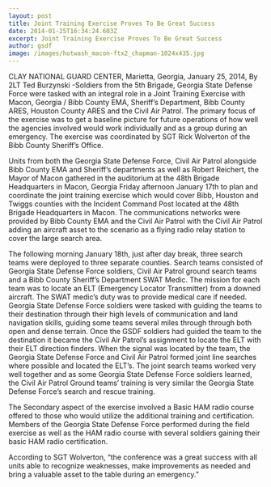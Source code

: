 ```yaml
---
layout: post
title: Joint Training Exercise Proves To Be Great Success
date: 2014-01-25T16:34:24.603Z
excerpt: Joint Training Exercise Proves To Be Great Success
author: gsdf
image: /images/hotwash_macon-ftx2_chapman-1024x435.jpg
---
```

CLAY NATIONAL GUARD CENTER, Marietta, Georgia, January 25, 2014, By 2LT Ted Burzynski -Soldiers from the 5th Brigade, Georgia State Defense Force were tasked with an integral role in a Joint Training Exercise with Macon, Georgia / Bibb County EMA, Sheriff’s Department, Bibb County ARES, Houston County ARES and the Civil Air Patrol. The primary focus of the exercise was to get a baseline picture for future operations of how well the agencies involved would work individually and as a group during an emergency. The exercise was coordinated by SGT Rick Wolverton of the Bibb County Sheriff’s Office.

Units from both the Georgia State Defense Force, Civil Air Patrol alongside Bibb County EMA and Sheriff’s departments as well as Robert Reichert, the Mayor of Macon gathered in the auditorium at the 48th Brigade Headquarters in Macon, Georgia Friday afternoon January 17th to plan and coordinate the joint training exercise which would cover Bibb, Houston and Twiggs counties with the Incident Command Post located at the 48th Brigade Headquarters in Macon. The communications networks were provided by Bibb County EMA and the Civil Air Patrol with the Civil Air Patrol adding an aircraft asset to the scenario as a flying radio relay station to cover the large search area.

The following morning January 18th, just after day break, three search teams were deployed to three separate counties. Search teams consisted of Georgia State Defense Force soldiers, Civil Air Patrol ground search teams and a Bibb County Sheriff’s Department SWAT Medic. The mission for each team was to locate an ELT (Emergency Locator Transmitter) from a downed aircraft. The SWAT medic’s duty was to provide medical care if needed. Georgia State Defense Force soldiers were tasked with guiding the teams to their destination through their high levels of communication and land navigation skills, guiding some teams several miles through through both open and dense terrain. Once the GSDF soldiers had guided the team to the destination it became the Civil Air Patrol’s assignment to locate the ELT with their ELT direction finders. When the signal was located by the team, the Georgia State Defense Force and Civil Air Patrol formed joint line searches where possible and located the ELT’s. The joint search teams worked very well together and as some Georgia State Defense Force soldiers learned, the Civil Air Patrol Ground teams’ training is very similar the Georgia State Defense Force’s search and rescue training.


The Secondary aspect of the exercise involved a Basic HAM radio course offered to those who would utilize the additional training and certification. Members of the Georgia State Defense Force performed during the field exercise as well as the HAM radio course with several soldiers gaining their basic HAM radio certification.

According to SGT Wolverton, “the conference was a great success with all units able to recognize weaknesses, make improvements as needed and bring a valuable asset to the table during an emergency.”
